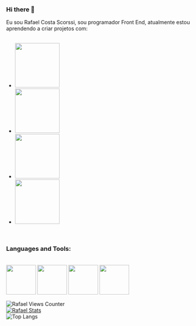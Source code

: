 ### Hi there 👋
Eu sou Rafael Costa Scorssi, sou programador Front End, atualmente estou aprendendo a criar projetos com:
<br>
<br>
- <img width="120px" src="https://img.shields.io/badge/HTML5-E34F26?style=for-the-badge&logo=html5&logoColor=white">
- <img width="120px" src="https://img.shields.io/badge/CSS-239120?&style=for-the-badge&logo=css3&logoColor=white">
- <img width="120px" src="https://img.shields.io/badge/JavaScript-F7DF1E?style=for-the-badge&logo=javascript&logoColor=black"> 
- <a href="https://www.linkedin.com/in/rafael-costa-scorssi-531ba3119/"><img width="120px" src="https://img.shields.io/badge/LinkedIn-0077B5?style=for-the-badge&logo=linkedin&logoColor=white"><a>
<br>
 <h3>Languages and Tools:</h3>
 <br>
 <img width="80px" src="https://upload.wikimedia.org/wikipedia/commons/thumb/9/99/Unofficial_JavaScript_logo_2.svg/1200px-Unofficial_JavaScript_logo_2.svg.png">
 <img width="80px" src="https://diegomariano.com/wp-content/uploads/2021/06/react-logo.png">
 <img width="80px" src="https://cdn-icons-png.flaticon.com/512/5968/5968322.png">
 <img width="80px" src="https://bognarjunior.files.wordpress.com/2018/09/typescript.png">

 ![Rafael Views Counter](https://komarev.com/ghpvc/?username=RafaelScorssi1997)
 <br>
 [![Rafael Stats](https://github-readme-stats.vercel.app/api?username=RafaelScorssi1997)](https://github.com/anuraghazra/github-readme-stats)
 <br>
 ![Top Langs](https://github-readme-stats.vercel.app/api/top-langs/?username=RafaelScorssi1997)
